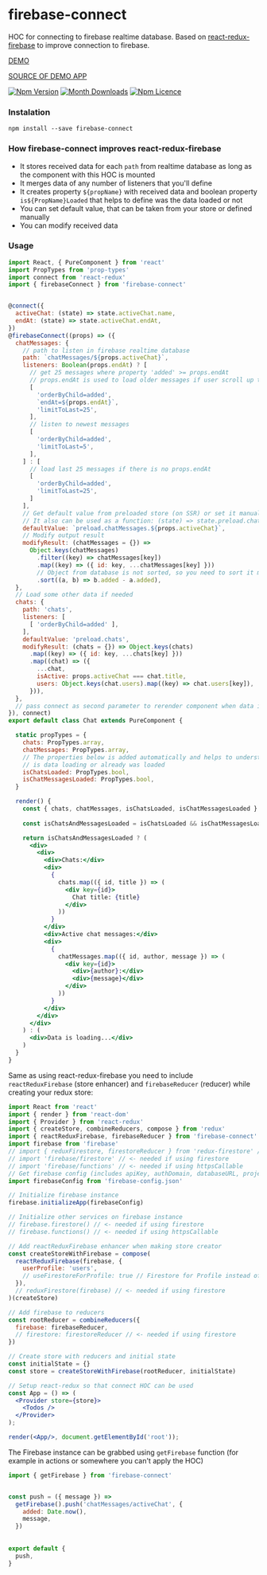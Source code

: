 # firebase-connect
HOC for connecting to firebase realtime database.
Based on [react-redux-firebase](https://github.com/prescottprue/react-redux-firebase) to improve connection to firebase.

[DEMO](https://react-firebase-chat-11658.firebaseapp.com/)

[SOURCE OF DEMO APP](https://github.com/mike-diamond/react-firebase-ssr-boilerplate)


[![Npm Version](https://badge.fury.io/js/firebase-connect.svg)](https://www.npmjs.com/package/firebase-connect)
[![Month Downloads](https://img.shields.io/npm/dm/firebase-connect.svg)](http://npm-stat.com/charts.html?package=firebase-connect)
[![Npm Licence](https://img.shields.io/npm/l/firebase-connect.svg)](https://www.npmjs.com/package/firebase-connect)

### Instalation
`npm install --save firebase-connect`

### How firebase-connect improves react-redux-firebase
- It stores received data for each `path` from realtime database 
as long as the component with this HOC is mounted
- It merges data of any number of listeners that you'll define
- It creates property `${propName}` with received data and boolean property `is${PropName}Loaded` that helps to define
was the data loaded or not
- You can set default value, that can be taken from your store or defined manually
- You can modify received data


### Usage
```jsx
import React, { PureComponent } from 'react'
import PropTypes from 'prop-types'
import connect from 'react-redux'
import { firebaseConnect } from 'firebase-connect'


@connect({
  activeChat: (state) => state.activeChat.name,
  endAt: (state) => state.activeChat.endAt,
})
@firebaseConnect((props) => ({
  chatMessages: {
    // path to listen in firebase realtime database
    path: `chatMessages/${props.activeChat}`,
    listeners: Boolean(props.endAt) ? [
      // get 25 messages where property 'added' >= props.endAt
      // props.endAt is used to load older messages if user scroll up to load more
      [
        'orderByChild=added',
        `endAt=${props.endAt}`,
        'limitToLast=25',
      ],
      // listen to newest messages
      [
        'orderByChild=added',
        'limitToLast=5',
      ],
    ] : [
      // load last 25 messages if there is no props.endAt
      [
        'orderByChild=added',
        'limitToLast=25',
      ]
    ],
    // Get default value from preloaded store (on SSR) or set it manually
    // It also can be used as a function: (state) => state.preload.chats || [],
    defaultValue: `preload.chatMessages.${props.activeChat}`,
    // Modify output result
    modifyResult: (chatMessages = {}) =>
      Object.keys(chatMessages)
        .filter((key) => chatMessages[key])
        .map((key) => ({ id: key, ...chatMessages[key] }))
        // Object from database is not sorted, so you need to sort it manually
        .sort((a, b) => b.added - a.added),
  },
  // Load some other data if needed
  chats: {
    path: 'chats',
    listeners: [
      [ 'orderByChild=added' ],
    ],
    defaultValue: 'preload.chats',
    modifyResult: (chats = {}) => Object.keys(chats)
      .map((key) => ({ id: key, ...chats[key] }))
      .map((chat) => ({
        ...chat,
        isActive: props.activeChat === chat.title,
        users: Object.keys(chat.users).map((key) => chat.users[key]),
      })),
  },
  // pass connect as second parameter to rerender component when data is received
}), connect)
export default class Chat extends PureComponent {

  static propTypes = {
    chats: PropTypes.array,
    chatMessages: PropTypes.array,
    // The properties below is added automatically and helps to understend
    // is data loading or already was loaded
    isChatsLoaded: PropTypes.bool,
    isChatMessagesLoaded: PropTypes.bool,
  }

  render() {
    const { chats, chatMessages, isChatsLoaded, isChatMessagesLoaded } = this.props
    
    const isChatsAndMessagesLoaded = isChatsLoaded && isChatMessagesLoaded

    return isChatsAndMessagesLoaded ? (
      <div>
        <div>
          <div>Chats:</div>
          <div>
            {
              chats.map(({ id, title }) => (
                <div key={id}>
                  Chat title: {title}
                </div>
              ))
            }
          </div>
          <div>Active chat messages:</div>
          <div>
            {
              chatMessages.map(({ id, author, message }) => (
                <div key={id}>
                  <div>{author}:</div>
                  <div>{message}</div>
                </div>
              ))
            }
          </div>
        </div>
      </div>
    ) : (
      <div>Data is loading...</div>
    )
  }
}
```

Same as using react-redux-firebase you need to include `reactReduxFirebase` (store enhancer) and `firebaseReducer`
(reducer) while creating your redux store:

```jsx
import React from 'react'
import { render } from 'react-dom'
import { Provider } from 'react-redux'
import { createStore, combineReducers, compose } from 'redux'
import { reactReduxFirebase, firebaseReducer } from 'firebase-connect'
import firebase from 'firebase'
// import { reduxFirestore, firestoreReducer } from 'redux-firestore' // <- needed if using firestore
// import 'firebase/firestore' // <- needed if using firestore
// import 'firebase/functions' // <- needed if using httpsCallable
// Get firebase config (includes apiKey, authDomain, databaseURL, projectId, storageBucket, messagingSenderId)
import firebaseConfig from 'firebase-config.json'

// Initialize firebase instance
firebase.initializeApp(firebaseConfig)

// Initialize other services on firebase instance
// firebase.firestore() // <- needed if using firestore
// firebase.functions() // <- needed if using httpsCallable

// Add reactReduxFirebase enhancer when making store creator
const createStoreWithFirebase = compose(
  reactReduxFirebase(firebase, {
    userProfile: 'users',
    // useFirestoreForProfile: true // Firestore for Profile instead of Realtime DB
  }),
  // reduxFirestore(firebase) // <- needed if using firestore
)(createStore)

// Add firebase to reducers
const rootReducer = combineReducers({
  firebase: firebaseReducer,
  // firestore: firestoreReducer // <- needed if using firestore
})

// Create store with reducers and initial state
const initialState = {}
const store = createStoreWithFirebase(rootReducer, initialState)

// Setup react-redux so that connect HOC can be used
const App = () => (
  <Provider store={store}>
    <Todos />
  </Provider>
);

render(<App/>, document.getElementById('root'));
```

The Firebase instance can be grabbed using `getFirebase` function
(for example in actions or somewhere you can't apply the HOC)

```jsx
import { getFirebase } from 'firebase-connect'


const push = ({ message }) =>
  getFirebase().push('chatMessages/activeChat', {
    added: Date.now(),
    message,
  })
  
  
export default {
  push,
}
```
